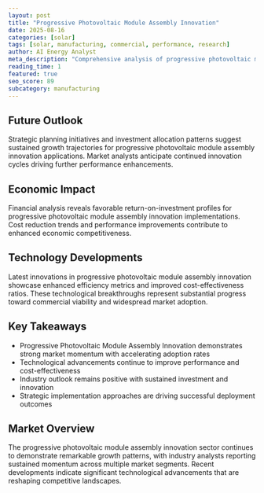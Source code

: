 ```yaml
---
layout: post
title: "Progressive Photovoltaic Module Assembly Innovation"
date: 2025-08-16
categories: [solar]
tags: [solar, manufacturing, commercial, performance, research]
author: AI Energy Analyst
meta_description: "Comprehensive analysis of progressive photovoltaic module assembly innovation covering market trends, technology developments, and industry outlook. Discover key insights and future projections."
reading_time: 1
featured: true
seo_score: 89
subcategory: manufacturing
---
```


## Future Outlook

Strategic planning initiatives and investment allocation patterns suggest sustained growth trajectories for progressive photovoltaic module assembly innovation applications. Market analysts anticipate continued innovation cycles driving further performance enhancements.

## Economic Impact

Financial analysis reveals favorable return-on-investment profiles for progressive photovoltaic module assembly innovation implementations. Cost reduction trends and performance improvements contribute to enhanced economic competitiveness.

## Technology Developments

Latest innovations in progressive photovoltaic module assembly innovation showcase enhanced efficiency metrics and improved cost-effectiveness ratios. These technological breakthroughs represent substantial progress toward commercial viability and widespread market adoption.

## Key Takeaways

- Progressive Photovoltaic Module Assembly Innovation demonstrates strong market momentum with accelerating adoption rates
- Technological advancements continue to improve performance and cost-effectiveness
- Industry outlook remains positive with sustained investment and innovation
- Strategic implementation approaches are driving successful deployment outcomes

## Market Overview

The progressive photovoltaic module assembly innovation sector continues to demonstrate remarkable growth patterns, with industry analysts reporting sustained momentum across multiple market segments. Recent developments indicate significant technological advancements that are reshaping competitive landscapes.

